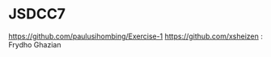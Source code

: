# JSDCC7

https://github.com/paulusihombing/Exercise-1
https://github.com/xsheizen : Frydho Ghazian
